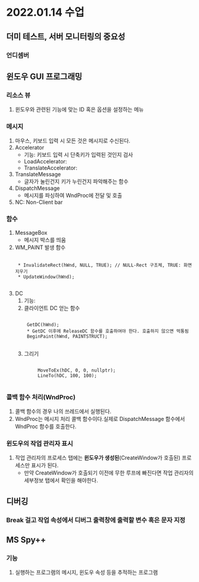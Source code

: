 # 2022.01.14 수업
## 더미 테스트, 서버 모니터링의 중요성
### 언디셈버

## 윈도우 GUI 프로그래밍
### 리소스 뷰
1. 윈도우와 관련된 기능에 맞는 ID 혹은 옵션을 설정하는 메뉴

### 메시지
1. 마우스, 키보드 입력 시 모든 것은 메시지로 수신된다.
3. Accelerator
    * 기능: 키보드 입력 시 단축키가 입력된 것인지 검사
    * LoadAccelerator: 
    * TranslateAccelerator: 
4. TranslateMessage
    * 글자가 눌린건지 키가 누린건지 파악해주는 함수
5. DispatchMessage
    * 메시지를 파싱하여 WndProc에 전달 및 호출
6. NC: Non-Client bar

### 함수
1. MessageBox
    * 메시지 박스를 띄움
2. WM_PAINT 발생 함수
    <pre><code>
    * InvalidateRect(hWnd, NULL, TRUE); // NULL-Rect 구조체, TRUE: 화면 지우기
    * UpdateWindow(hWnd);
    </code></pre>
3. DC
    1) 기능:
    2) 클라이언트 DC 얻는 함수
        <pre><code>
        GetDC(hWnd);
        * GetDC 이후에 ReleaseDC 함수를 호출하여야 한다. 호출하지 않으면 먹통됨
        BeginPaint(hWnd, PAINTSTRUCT);
        </code></pre>
    3) 그리기
        <pre><code>
            MoveToEx(hDC, 0, 0, nullptr);
            LineTo(hDC, 100, 100);        
        </code></pre>

### 콜백 함수 처리(WndProc)
1. 콜백 함수의 경우 나의 쓰레드에서 실행된다.
2. WndProc는 메시지 처리 콜백 함수이다.실제로 DispatchMessage 함수에서 WndProc 함수를 호출한다.
 
### 윈도우의 작업 관리자 표시
1. 작업 관리자의 프로세스 탭에는 **윈도우가 생성된**(CreateWindow가 호출된) 프로세스만 표시가 된다.
    * 만약 CreateWindow가 호출되기 이전에 무한 루프에 빠진다면 작업 관리자의 세부정보 탭에서 확인을 해야한다.

## 디버깅
### Break 걸고 작업 속성에서 디버그 출력창에 출력할 변수 혹은 문자 지정

## MS Spy++
### 기능
1. 실행하는 프로그램의 메시지, 윈도우 속성 등을 추적하는 프로그램
